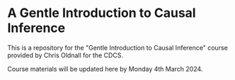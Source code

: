 # A Gentle Introduction to Causal Inference
This is a repository for the "Gentle Introduction to Causal Inference" course provided by Chris Oldnall for the CDCS.

Course materials will be updated here by Monday 4th March 2024.

